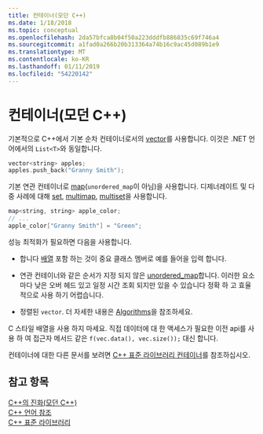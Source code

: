```yaml
---
title: 컨테이너(모던 C++)
ms.date: 1/18/2018
ms.topic: conceptual
ms.openlocfilehash: 2da57bfca8b04f50a223dddfb886835c69f746a4
ms.sourcegitcommit: a1fad0a266b20b313364a74b16c9ac45d089b1e9
ms.translationtype: MT
ms.contentlocale: ko-KR
ms.lasthandoff: 01/11/2019
ms.locfileid: "54220142"
---
```

# <a name="containers-modern-c"></a>컨테이너(모던 C++)

기본적으로 C++에서 기본 순차 컨테이너로서의 [vector](../standard-library/vector-class.md)를 사용합니다. 이것은 .NET 언어에서의 `List<T>`와 동일합니다.

```cpp
vector<string> apples;
apples.push_back("Granny Smith");
```

기본 연관 컨테이너로 [map](../standard-library/map-class.md)(`unordered_map`이 아님)을 사용합니다. 디제너레이트 및 다중 사례에 대해 [set](../standard-library/set-class.md), [multimap](../standard-library/multimap-class.md), [multiset](../standard-library/multiset-class.md)을 사용합니다.

```cpp
map<string, string> apple_color;
// ...
apple_color["Granny Smith"] = "Green";
```

성능 최적화가 필요하면 다음을 사용합니다.

- 합니다 [배열](../standard-library/array-class-stl.md) 포함 하는 것이 중요 클래스 멤버로 예를 들어을 입력 합니다.

- 연관 컨테이너와 같은 순서가 지정 되지 않은 [unordered_map](../standard-library/unordered-map-class.md)합니다. 이러한 요소 마다 낮은 오버 헤드 있고 일정 시간 조회 되지만 있을 수 있습니다 정확 하 고 효율적으로 사용 하기 어렵습니다.

- 정렬된 `vector`. 더 자세한 내용은 [Algorithms](../cpp/algorithms-modern-cpp.md)을 참조하세요.

C 스타일 배열을 사용 하지 마세요. 직접 데이터에 대 한 액세스가 필요한 이전 api를 사용 하 여 접근자 메서드 같은 `f(vec.data(), vec.size());` 대신 합니다.

컨테이너에 대한 다른 문서를 보려면 [C++ 표준 라이브러리 컨테이너](../standard-library/stl-containers.md)를 참조하십시오.

## <a name="see-also"></a>참고 항목

[C++의 진화(모던 C++)](../cpp/welcome-back-to-cpp-modern-cpp.md)<br/>
[C++ 언어 참조](../cpp/cpp-language-reference.md)<br/>
[C++ 표준 라이브러리](../standard-library/cpp-standard-library-reference.md)
